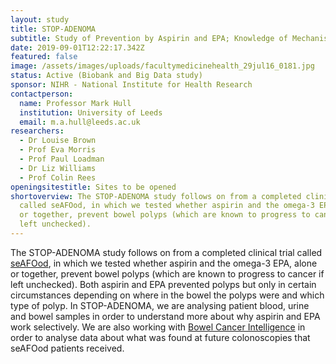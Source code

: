 ```yaml
---
layout: study
title: STOP-ADENOMA
subtitle: Study of Prevention by Aspirin and EPA; Knowledge of Mechanism of Action
date: 2019-09-01T12:22:17.342Z
featured: false
image: /assets/images/uploads/facultymedicinehealth_29jul16_0181.jpg
status: Active (Biobank and Big Data study)
sponsor: NIHR - National Institute for Health Research
contactperson:
  name: Professor Mark Hull
  institution: University of Leeds
  email: m.a.hull@leeds.ac.uk
researchers:
  - Dr Louise Brown
  - Prof Eva Morris
  - Prof Paul Loadman
  - Dr Liz Williams
  - Prof Colin Rees
openingsitestitle: Sites to be opened
shortoverview: The STOP-ADENOMA study follows on from a completed clinical trial
  called seAFOod, in which we tested whether aspirin and the omega-3 EPA, alone
  or together, prevent bowel polyps (which are known to progress to cancer if
  left unchecked).
---
```

The STOP-ADENOMA study follows on from a completed clinical trial called [seAFOod](https://www.thelancet.com/journals/lancet/article/PIIS0140-6736(18)31775-6/fulltext), in which we tested whether aspirin and the omega-3 EPA, alone or together, prevent bowel polyps (which are known to progress to cancer if left unchecked). Both aspirin and EPA prevented polyps but only in certain circumstances depending on where in the bowel the polyps were and which type of polyp. In STOP-ADENOMA, we are analysing patient blood, urine and bowel samples in order to understand more about why aspirin and EPA work selectively. We are also working with [Bowel Cancer Intelligence](https://bci.leeds.ac.uk/) in order to analyse data about what was found at future colonoscopies that seAFOod patients received.
